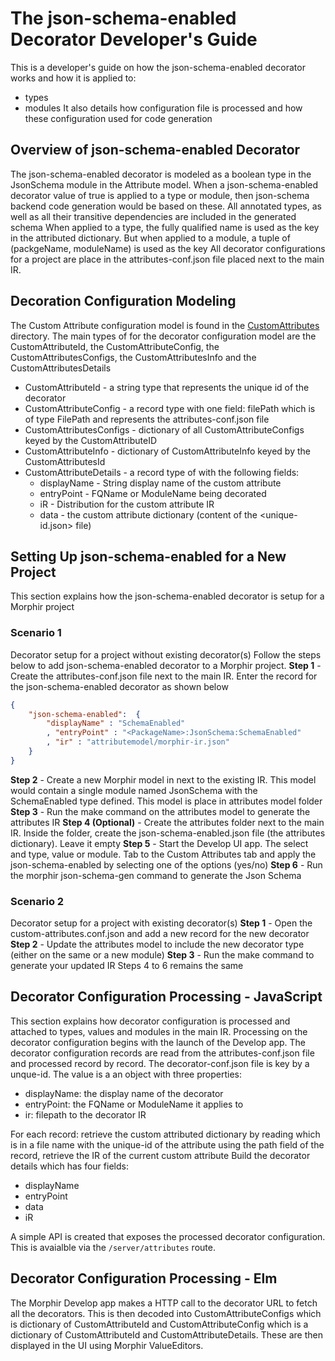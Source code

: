 # The json-schema-enabled Decorator Developer's Guide
This is a developer's guide on how the json-schema-enabled decorator works and how it is applied to:
* types
* modules
It also details how configuration file is processed and how these configuration used for code generation 

## Overview of json-schema-enabled Decorator
The json-schema-enabled decorator is modeled as a boolean type in the JsonSchema module in the
Attribute model.
When a json-schema-enabled decorator value of true is applied to a type or module, then json-schema
backend code generation would be based on these. All annotated types, as well as all their transitive dependencies
are included in the generated schema
When applied to a type, the fully qualified name is used as the key in the attributed dictionary.
But when applied to a module, a tuple of (packgeName, moduleName) is used as the key
All decorator configurations for a project are place in the attributes-conf.json file placed next to the main IR.

## Decoration Configuration Modeling
The Custom Attribute configuration model is found in the [CustomAttributes](../../../src/Morphir/CustomAttribute) directory.
The main types of for the decorator configuration model are the CustomAttributeId,
the CustomAttributeConfig, the CustomAttributesConfigs, the CustomAttributesInfo
and the CustomAttributesDetails
* CustomAttributeId - a string type that represents the unique id of the decorator
* CustomAttributeConfig - a record type with one field: filePath which is of type FilePath and represents the attributes-conf.json file
* CustomAttributesConfigs - dictionary of all CustomAttributeConfigs keyed by the CustomAttributeID
* CustomAttributeInfo - dictionary of CustomAttributeInfo keyed by the CustomAttributesId
* CustomAttributeDetails - a record type of with the following fields:
  * displayName - String display name of  the custom attribute
  * entryPoint - FQName or ModuleName being decorated
  * iR - Distribution for the custom attribute IR
  * data - the custom attribute dictionary (content of the <unique-id.json> file)

## Setting Up json-schema-enabled for a New Project
This section explains how the json-schema-enabled decorator is setup for a Morphir project
### Scenario 1
Decorator setup for a project without existing decorator(s)
Follow the steps below to add json-schema-enabled decorator to a Morphir project.
**Step 1** - Create the attributes-conf.json file next to the main IR. Enter the record for the 
json-schema-enabled decorator as shown below

```json
{
	"json-schema-enabled":  {
		"displayName" : "SchemaEnabled"
		, "entryPoint" : "<PackageName>:JsonSchema:SchemaEnabled"
		, "ir" : "attributemodel/morphir-ir.json"
	}
}
```

**Step 2** - Create a new Morphir model in next to the existing IR. This model would contain a single
module named JsonSchema with the SchemaEnabled type defined. This model is place in attributes model folder
**Step 3** - Run the make command on the attributes model to generate the attributes IR
**Step 4 (Optional)** - Create the attributes folder next to the main IR. Inside the folder, create the
json-schema-enabled.json file (the attributes dictionary). Leave it empty
**Step 5** - Start the Develop UI app. The select and type, value or module. Tab to the Custom Attributes tab
and apply the json-schema-enabled  by selecting one of the options (yes/no)
**Step 6** - Run the morphir json-schema-gen command to generate the Json Schema

### Scenario 2 
Decorator setup for a project with existing decorator(s)
**Step 1** - Open the custom-attributes.conf.json and add a new record for the new decorator
**Step 2** - Update the attributes model to include the new decorator type (either on the same or a new module)
**Step 3** - Run the make command to generate your updated IR
Steps 4 to 6 remains the same


## Decorator Configuration Processing - JavaScript
This section explains how decorator configuration is processed and attached to types, values and modules in 
the main IR.
Processing on the decorator configuration begins with the launch of the Develop app.
The decorator configuration records are read from the attributes-conf.json file and processed record by record.
The decorator-conf.json file is key by a unque-id. The value is a an object with three properties:
* displayName: the display name of the decorator
* entryPoint: the FQName or ModuleName it applies to
* ir: filepath to the decorator IR

For each record:
retrieve the custom attributed dictionary by reading which is in a file name with the unique-id of the attribute
using the path field of the record, retrieve the IR of the current custom attribute
Build the decorator details which has four fields:
* displayName
* entryPoint
* data
* iR

A simple API is created that exposes the processed decorator configuration. This is avaialble via the 
`/server/attributes` route.

## Decorator Configuration Processing - Elm
The Morphir Develop app makes a HTTP call to the decorator URL to fetch all the decorators. This is then decoded
into CustomAttributeConfigs which is dictionary of CustomAttributeId and CustomAttributeConfig which is a 
dictionary of CustomAttributeId and CustomAttributeDetails.
These are then displayed in the UI using Morphir ValueEditors.
